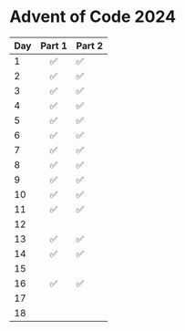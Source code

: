 # Advent of Code 2024

| Day | Part 1 | Part 2 | 
|:----|:------:|--------| 
| 1   |   ✅    | ✅      | 
| 2   |   ✅    | ✅      | 
| 3   |   ✅    | ✅      | 
| 4   |   ✅    | ✅      | 
| 5   |   ✅    | ✅      | 
| 6   |   ✅    | ✅      | 
| 7   |   ✅    | ✅      | 
| 8   |   ✅    | ✅      | 
| 9   |   ✅    | ✅      | 
| 10  |   ✅    | ✅      | 
| 11  |   ✅    | ✅      | 
| 12  |        |        | 
| 13  |   ✅    | ✅      | 
| 14  |   ✅    | ✅      |
| 15  |        |        |
| 16  |   ✅    | ✅      |
| 17  |        |        |
| 18  |        |        |
